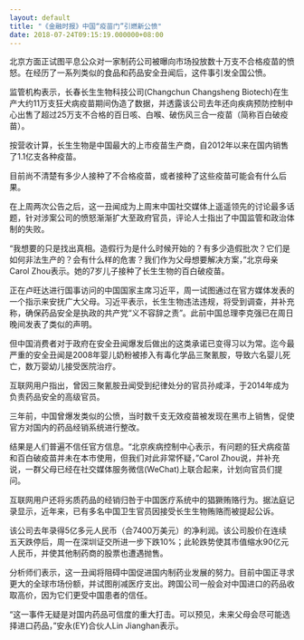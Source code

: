```yaml
---
layout: default
title: "《金融时报》中国“疫苗门”引燃新公愤"
date: 2018-07-24T09:15:19.000000+08:00
---
```


北京方面正试图平息公众对一家制药公司被曝向市场投放数十万支不合格疫苗的愤怒。在经历了一系列类似的食品和药品安全丑闻后，这件事引发全国公愤。

监管机构表示，长春长生生物科技公司(Changchun Changsheng Biotech)在生产大约11万支狂犬病疫苗期间伪造了数据，并透露该公司去年还向疾病预防控制中心出售了超过25万支不合格的百日咳、白喉、破伤风三合一疫苗（简称百白破疫苗）。

按营收计算，长生生物是中国最大的上市疫苗生产商，自2012年以来在国内销售了1.1亿支各种疫苗。

目前尚不清楚有多少人接种了不合格疫苗，或者接种了这些疫苗可能会有什么后果。

在上周两次公告之后，这一丑闻成为上周末中国社交媒体上遥遥领先的讨论最多话题，针对涉案公司的愤怒渐渐扩大至政府官员，评论人士指出了中国监管和政治体制的失败。

“我想要的只是找出真相。造假行为是什么时候开始的？有多少造假批次？它们是如何非法生产的？会有什么样的危害？我们作为父母想要解决方案，”北京母亲Carol Zhou表示。她的7岁儿子接种了长生生物的百白破疫苗。

正在卢旺达进行国事访问的中国国家主席习近平，周一试图通过在官方媒体发表的一个指示来安抚广大父母。习近平表示，长生生物违法违规，将受到调查，并补充称，确保药品安全是执政的共产党“义不容辞之责”。此前中国总理李克强已在周日晚间发表了类似的声明。

但中国消费者对于政府在安全丑闻爆发后做出的这类承诺已变得习以为常。迄今最严重的安全丑闻是2008年婴儿奶粉被掺入有毒化学品三聚氰胺，导致六名婴儿死亡，数万婴幼儿接受医院治疗。

互联网用户指出，曾因三聚氰胺丑闻受到纪律处分的官员孙咸泽，于2014年成为负责药品安全的高级官员。

三年前，中国曾爆发类似的公愤，当时数千支无效疫苗被发现在黑市上销售，促使官方对国内的药品经销系统进行整改。

结果是人们普遍不信任官方信息。“北京疾病控制中心表示，有问题的狂犬病疫苗和百白破疫苗并未在本市使用，但我们对此非常怀疑，”Carol Zhou说，并补充说，一群父母已经在社交媒体服务微信(WeChat)上联合起来，计划向官员们提问。

互联网用户还将劣质药品的经销归咎于中国医疗系统中的猖獗贿赂行为。据法庭记录显示，近年来，已有多名中国卫生官员因接受长生生物贿赂而被提起公诉。

该公司去年录得5亿多元人民币（合7400万美元）的净利润。该公司股价在连续五天跌停后，周一在深圳证交所进一步下跌10%；此轮跌势使其市值缩水90亿元人民币，并使其他制药商的股票也遭遇抛售。

分析师们表示，这一丑闻将阻碍中国促进国内制药业发展的努力。目前中国正寻求更大的全球市场份额，并试图削减医疗支出。跨国公司一般会对中国进口的药品收取高价，因为它们更受中国患者的信任。

“这一事件无疑是对国内药品可信度的重大打击。可以预见，未来父母会尽可能选择进口药品，”安永(EY)合伙人Lin Jianghan表示。

